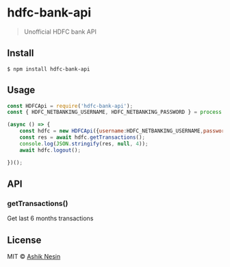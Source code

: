 # hdfc-bank-api

> Unofficial HDFC bank API

## Install

```
$ npm install hdfc-bank-api
```


## Usage

```js
const HDFCApi = require('hdfc-bank-api');
const { HDFC_NETBANKING_USERNAME, HDFC_NETBANKING_PASSWORD } = process.env;

(async () => {
	const hdfc = new HDFCApi({username:HDFC_NETBANKING_USERNAME,password:HDFC_NETBANKING_PASSWORD});
	const res = await hdfc.getTransactions();
	console.log(JSON.stringify(res, null, 4));
	await hdfc.logout();

})();

```


## API

### getTransactions()
Get last 6 months transactions

## License

MIT © [Ashik Nesin](https://ashiknesin.com)
